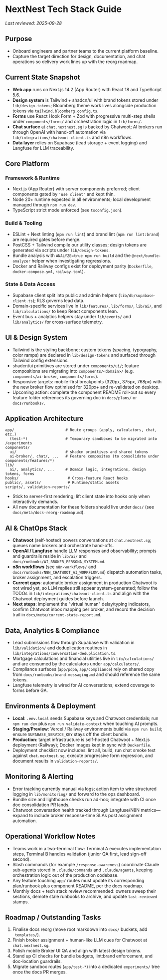 ﻿# NextNest Tech Stack Guide

_Last reviewed: 2025-09-28_

## Purpose
- Onboard engineers and partner teams to the current platform baseline.
- Capture the target direction for design, documentation, and chat operations so delivery work lines up with the reorg roadmap.

## Current State Snapshot
- **Web app** runs on Next.js 14.2 (App Router) with React 18 and TypeScript 5.6.
- **Design system** is Tailwind + shadcn/ui with brand tokens stored under `lib/design-tokens`; Bloomberg theme work lives alongside production tokens via `tailwind.bloomberg.config.ts`.
- **Forms** use React Hook Form + Zod with progressive multi-step shells under `components/forms/` and orchestration logic in `lib/forms/`.
- **Chat surface** at `chat.nextnest.sg` is backed by Chatwoot; AI brokers run through OpenAI with hand-off automation via `lib/integrations/chatwoot-client.ts` and n8n workflows.
- **Data layer** relies on Supabase (lead storage + event logging) and Langfuse for LLM traceability.

## Core Platform
### Framework & Runtime
- Next.js (App Router) with server components preferred; client components gated by `'use client'` and kept thin.
- Node 20+ runtime expected in all environments; local development managed through `npm run dev`.
- TypeScript strict mode enforced (see `tsconfig.json`).

### Build & Tooling
- ESLint + Next linting (`npm run lint`) and brand lint (`npm run lint:brand`) are required gates before merge.
- PostCSS + Tailwind compile our utility classes; design tokens are generated via scripts under `lib/design-tokens`.
- Bundle analysis with `ANALYZE=true npm run build` and the `@next/bundle-analyzer` helper when investigating regressions.
- Docker and Railway configs exist for deployment parity (`Dockerfile`, `docker-compose.yml`, `railway.toml`).

### State & Data Access
- Supabase client split into public and admin helpers (`lib/db/supabase-client.ts`); RLS governs lead data.
- Domain-specific services live in `lib/features/`, `lib/forms/`, `lib/ai/`, and `lib/calculations/` to keep React components lean.
- Event bus + analytics helpers stay under `lib/events/` and `lib/analytics/` for cross-surface telemetry.

## UI & Design System
- Tailwind is the styling backbone; custom tokens (spacing, typography, color ramps) are declared in `lib/design-tokens` and surfaced through Tailwind config extensions.
- shadcn/ui primitives are stored under `components/ui/`; feature compositions are migrating into `components/<domain>/` (e.g. `components/ai-broker`, `components/forms`).
- Responsive targets: mobile-first breakpoints (320px, 375px, 768px) with the new broker flow optimised for 320px+ and re-validated on desktop.
- Upcoming action: complete the component README roll-out so every feature folder references its governing doc in `docs/plans/` or `docs/runbooks/`.

## Application Architecture
```
app/                       # Route groups (apply, calculators, chat, etc.)
  (test-*)                 # Temporary sandboxes to be migrated into /experiments
components/
  ui/                      # shadcn primitives and shared tokens
  ai-broker/, chat/, ...   # Feature composites (to consolidate under components/features/*)
lib/
  ai/, analytics/, ...     # Domain logic, integrations, design tokens, forms
hooks/                      # Cross-feature React hooks
public/, assets/            # Runtime/static assets
scripts/, validation-reports/
```
- Stick to server-first rendering; lift client state into hooks only when interactivity demands.
- All new documentation for these folders should live under `docs/` (see `docs/meta/docs-reorg-roadmap.md`).

## AI & ChatOps Stack
- **Chatwoot** (self-hosted) powers conversations at `chat.nextnest.sg`; queues name brokers and orchestrate hand-offs.
- **OpenAI / Langfuse** handle LLM responses and observability; prompts and guardrails reside in `lib/ai/` and `docs/runbooks/AI_BROKER_PERSONA_SYSTEM.md`.
- **n8n workflows** (see `n8n-workflows/` and `docs/runbooks/N8N_CHATWOOT_AI_WORKFLOW.md`) dispatch automation tasks, broker assignment, and escalation triggers.
- **Current gaps**: automatic broker assignment in production Chatwoot is not wired yet, so LLM replies still appear system-generated; follow the TODOs in `lib/integrations/chatwoot-client.ts` and align with the Chatwoot deployment guides before launch.
- **Next steps**: implement the "virtual human" delay/typing indicators, confirm Chatwoot inbox mapping per broker, and record the decision trail in `docs/meta/current-state-report.md`.

## Data, Analytics & Compliance
- Lead submissions flow through Supabase with validation in `lib/validation/` and deduplication routines in `lib/integrations/conversation-deduplication.ts`.
- Mortgage calculations and financial utilities live in `lib/calculations/` and are consumed by the calculators under `app/calculators/`.
- Compliance surfaces (`app/pdpa`, `app/compliance`) rely on shared copy from `docs/runbooks/brand-messaging.md` and should reference the same tokens.
- Langfuse telemetry is wired for AI conversations; extend coverage to forms before GA.

## Environments & Deployment
- **Local**: `.env.local` seeds Supabase keys and Chatwoot credentials; run `npm run dev` plus `npm run validate-context` when touching AI prompts.
- **Staging/Preview**: Vercel / Railway environments build via `npm run build`; ensure `SUPABASE_SERVICE_KEY` stays off the client bundle.
- **Production**: target infrastructure is self-hosted Chatwoot + Next.js deployment (Railway); Docker images kept in sync with `Dockerfile`.
- Deployment checklist now includes: lint all, build, run chat smoke test against `chat.nextnest.sg`, execute progressive form regression, and document results in `validation-reports/`.

## Monitoring & Alerting
- Error tracking currently manual via logs; action item to wire structured logging in `lib/monitoring/` and forward to the ops dashboard.
- Bundle size and lighthouse checks run ad-hoc; integrate with CI once doc consolidation PR lands.
- Chatwoot conversation health tracked through Langfuse/N8N metrics—expand to include broker response-time SLAs post assignment automation.

## Operational Workflow Notes
- Teams work in a two-terminal flow: Terminal A executes implementation steps, Terminal B handles validation (junior QA first, lead sign-off second).
- Slash commands (for example `/response-awareness`) coordinate Claude sub-agents stored in `.claude/commands` and `.claude/agents`, keeping orchestration logic out of the production codebase.
- Any feature touching `app/` routes must update its corresponding plan/runbook plus component README, per the docs roadmap.
- Monthly docs + tech stack review recommended: owners sweep their sections, demote stale runbooks to archive, and update `last-reviewed` stamps.

## Roadmap / Outstanding Tasks
1. Finalise docs reorg (move root markdown into `docs/` buckets, add `_templates/`).
2. Finish broker assignment + human-like LLM cues for Chatwoot at `chat.nextnest.sg`.
3. Polish mobile Broker UI QA and align with latest design tokens.
4. Stand up CI checks for bundle budgets, lint:brand enforcement, and doc-location guardrails.
5. Migrate sandbox routes (`app/test-*`) into a dedicated `experiments/` tree once the docs PR merges.

